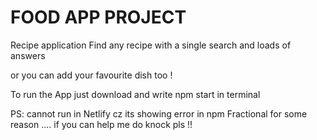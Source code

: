 # FOOD APP  PROJECT

Recipe application 
Find any recipe with a single search and loads of answers

or you can add your favourite dish too !


To run the App just download and write npm start in terminal 

PS: cannot run in Netlify cz its showing error in npm Fractional for some reason .... if you can help me do knock pls !!
